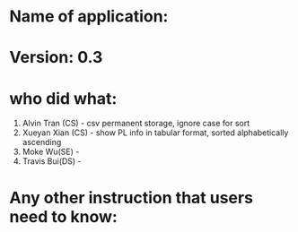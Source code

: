 # Name of application: 
# Version: 0.3

# who did what:
1. Alvin Tran (CS) - csv permanent storage, ignore case for sort
2. Xueyan Xian (CS) - show PL info in tabular format, sorted alphabetically ascending
3. Moke Wu(SE) - 
4. Travis Bui(DS) - 



# Any other instruction that users need to know:








